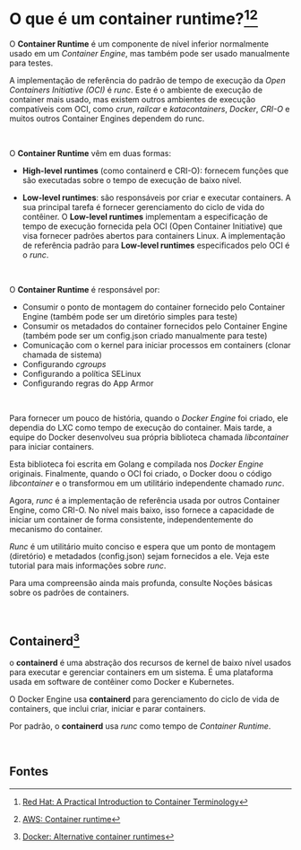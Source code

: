 # O que é um container runtime?[^1][^2]

O **Container Runtime** é um componente de nível inferior normalmente usado em um *Container Engine*, mas também pode ser usado manualmente para testes.

A implementação de referência do padrão de tempo de execução da *Open Containers Initiative (OCI)* é *runc*. Este é o ambiente de execução de container mais usado, mas existem outros ambientes de execução compatíveis com OCI, como *crun*, *railcar* e *katacontainers*, *Docker*, *CRI-O* e muitos outros Container Engines dependem do runc.

<br>

O **Container Runtime** vêm em duas formas:

- **High-level runtimes** (como containerd e CRI-O): fornecem funções que são executadas sobre o tempo de execução de baixo nível.

- **Low-level runtimes**: são responsáveis ​​por criar e executar containers. A sua principal tarefa é fornecer gerenciamento do ciclo de vida do contêiner. O **Low-level runtimes** implementam a especificação de tempo de execução fornecida pela OCI (Open Container Initiative) que visa fornecer padrões abertos para containers Linux. A implementação de referência padrão para  **Low-level runtimes** especificados pelo OCI é o *runc*.

<br>

O **Container Runtime** é responsável por:

- Consumir o ponto de montagem do container fornecido pelo Container Engine (também pode ser um diretório simples para teste)
- Consumir os metadados do container fornecidos pelo Container Engine (também pode ser um config.json criado manualmente para teste)
- Comunicação com o kernel para iniciar processos em containers (clonar chamada de sistema)
- Configurando *cgroups*
- Configurando a política SELinux
- Configurando regras do App Armor

<br>

Para fornecer um pouco de história, quando o *Docker Engine* foi criado, ele dependia do LXC como tempo de execução do container. Mais tarde, a equipe do Docker desenvolveu sua própria biblioteca chamada *libcontainer* para iniciar containers.

Esta biblioteca foi escrita em Golang e compilada nos *Docker Engine* originais. Finalmente, quando o OCI foi criado, o Docker doou o código *libcontainer* e o transformou em um utilitário independente chamado *runc*.

Agora, *runc* é a implementação de referência usada por outros Container Engine, como CRI-O. No nível mais baixo, isso fornece a capacidade de iniciar um container de forma consistente, independentemente do mecanismo do container.

*Runc* é um utilitário muito conciso e espera que um ponto de montagem (diretório) e metadados (config.json) sejam fornecidos a ele. Veja este tutorial para mais informações sobre *runc*.

Para uma compreensão ainda mais profunda, consulte Noções básicas sobre os padrões de containers.

<br>

## Containerd[^3]

o **containerd** é uma abstração dos recursos de kernel de baixo nível usados ​​para executar e gerenciar containers em um sistema. É uma plataforma usada em software de contêiner como Docker e Kubernetes.

O Docker Engine usa **containerd** para gerenciamento do ciclo de vida de containers, que inclui criar, iniciar e parar containers. 

Por padrão, o **containerd** usa *runc* como tempo de *Container Runtime*.

<br>

## Fontes
[^1]: [Red Hat: A Practical Introduction to Container Terminology](https://developers.redhat.com/blog/2018/02/22/container-terminology-practical-introduction#basic_vocabulary)
[^2]: [AWS: Container runtime](https://docs.aws.amazon.com/whitepapers/latest/containers-on-aws/key-considerations.html#container-runtime)   
[^3]: [Docker: Alternative container runtimes](https://docs.docker.com/engine/daemon/alternative-runtimes/)   

